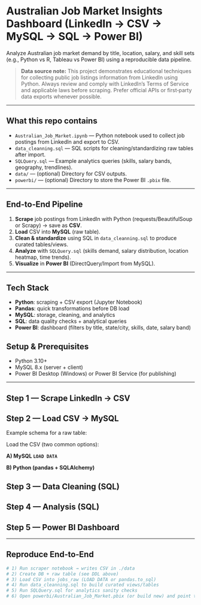 # Australian Job Market Insights Dashboard (LinkedIn → CSV → MySQL → SQL → Power BI)

Analyze Australian job market demand by title, location, salary, and skill sets (e.g., Python vs R, Tableau vs Power BI) using a reproducible data pipeline.

> **Data source note:** This project demonstrates educational techniques for collecting public job listings information from LinkedIn using Python. Always review and comply with LinkedIn’s Terms of Service and applicable laws before scraping. Prefer official APIs or first‑party data exports whenever possible.

---

##  What this repo contains

- `Australian_Job_Market.ipynb` — Python notebook used to collect job postings from LinkedIn and export to CSV.
- `data_cleanning.sql` — SQL scripts for cleaning/standardizing raw tables after import.
- `SQLQuery.sql` — Example analytics queries (skills, salary bands, geography, trendlines).
- `data/` — (optional) Directory for CSV outputs.
- `powerbi/` — (optional) Directory to store the Power BI `.pbix` file.

---

##  End‑to‑End Pipeline

1. **Scrape** job postings from LinkedIn with Python (requests/BeautifulSoup or Scrapy) → save as **CSV**.
2. **Load** CSV into **MySQL** (raw table).
3. **Clean & standardize** using SQL in `data_cleanning.sql` to produce curated tables/views.
4. **Analyze** with `SQLQuery.sql` (skills demand, salary distribution, location heatmap, time trends).
5. **Visualize** in **Power BI** (DirectQuery/Import from MySQL).

---

## Tech Stack

- **Python**: scraping + CSV export (Jupyter Notebook)
- **Pandas**: quick transformations before DB load
- **MySQL**: storage, cleaning, and analytics
- **SQL**: data quality checks + analytical queries
- **Power BI**: dashboard (filters by title, state/city, skills, date, salary band)



##  Setup & Prerequisites

- Python 3.10+
- MySQL 8.x (server + client)
- Power BI Desktop (Windows) or Power BI Service (for publishing)


---
## Step 1 — Scrape LinkedIn → CSV


##  Step 2 — Load CSV → MySQL

Example schema for a raw table:

Load the CSV (two common options):

**A) MySQL `LOAD DATA`**

**B) Python (pandas + SQLAlchemy)**

## Step 3 — Data Cleaning (SQL)
## Step 4 — Analysis (SQL)
## Step 5 — Power BI Dashboard

---

## Reproduce End‑to‑End

```bash
# 1) Run scraper notebook → writes CSV in ./data
# 2) Create DB + raw table (see DDL above)
# 3) Load CSV into jobs_raw (LOAD DATA or pandas.to_sql)
# 4) Run data_cleanning.sql to build curated views/tables
# 5) Run SQLQuery.sql for analytics sanity checks
# 6) Open powerbi/Australian_Job_Market.pbix (or build new) and point to jobs_clean
```

